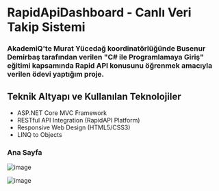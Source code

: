 <h1>RapidApiDashboard - Canlı Veri Takip Sistemi</h1>
<h3>AkademiQ'te Murat Yücedağ koordinatörlüğünde Busenur Demirbaş tarafından verilen "C# ile Programlamaya Giriş" eğitimi kapsamında Rapid API konusunu öğrenmek amacıyla verilen ödevi yaptığım proje.</h3>

<h2>Teknik Altyapı ve Kullanılan Teknolojiler</h2>
<ul>
<li>ASP.NET Core MVC Framework</li>
<li>RESTful API Integration (RapidAPI Platform)</li>
<li>Responsive Web Design (HTML5/CSS3)</li>
<li>LINQ to Objects</li>
</ul>
<h3>Ana Sayfa</h3>

![image](https://github.com/user-attachments/assets/f24a585f-be49-4a3f-bf52-cc5101514bd5)

![image](https://github.com/user-attachments/assets/77e649fe-7a2d-4da0-8e0a-176f7dfd5bec)
